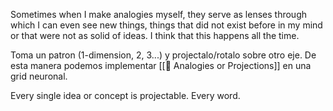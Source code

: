 Sometimes when I make analogies myself, they serve as lenses through which I can even see new things, things that did not exist before in my mind or that were not as solid of ideas. I think that this happens all the time.

Toma un patron (1-dimension, 2, 3...) y projectalo/rotalo sobre otro eje. De esta manera podemos implementar [[🧩 Analogies or Projections]] en una grid neuronal.

Every single idea or concept is projectable. Every word.